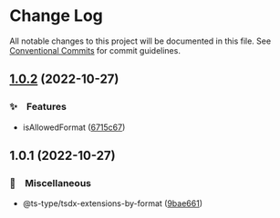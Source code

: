 # Change Log

All notable changes to this project will be documented in this file.
See [Conventional Commits](https://conventionalcommits.org) for commit guidelines.

## [1.0.2](https://github.com/bluelovers/ws-ts-tool/compare/@ts-type/tsdx-extensions-by-format@1.0.1...@ts-type/tsdx-extensions-by-format@1.0.2) (2022-10-27)



### ✨　Features

* isAllowedFormat ([6715c67](https://github.com/bluelovers/ws-ts-tool/commit/6715c67343787a0a63f6938ec19e7981d897c42a))



## 1.0.1 (2022-10-27)



### 🔖　Miscellaneous

* @ts-type/tsdx-extensions-by-format ([9bae661](https://github.com/bluelovers/ws-ts-tool/commit/9bae661c65d01180c2ed95fd031522afce6510ae))
